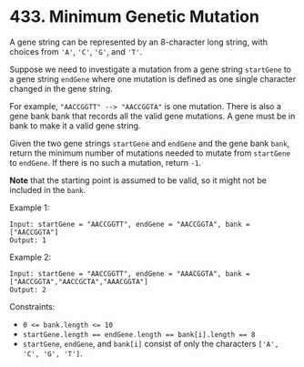 # 433. Minimum Genetic Mutation

A gene string can be represented by an 8-character long string, with choices from `'A'`, `'C'`, `'G'`, and `'T'`.

Suppose we need to investigate a mutation from a gene string `startGene` to a gene string `endGene` where one mutation is defined as one single character changed in the gene string.

For example, `"AACCGGTT" --> "AACCGGTA"` is one mutation.
There is also a gene bank bank that records all the valid gene mutations. A gene must be in bank to make it a valid gene string.

Given the two gene strings `startGene` and `endGene` and the gene bank `bank`, return the minimum number of mutations needed to mutate from `startGene` to `endGene`. If there is no such a mutation, return `-1`.

**Note** that the starting point is assumed to be valid, so it might not be included in the `bank`.

Example 1:

    Input: startGene = "AACCGGTT", endGene = "AACCGGTA", bank = ["AACCGGTA"]
    Output: 1

Example 2:

    Input: startGene = "AACCGGTT", endGene = "AAACGGTA", bank = ["AACCGGTA","AACCGCTA","AAACGGTA"]
    Output: 2

Constraints:

- `0 <= bank.length <= 10`
- `startGene.length == endGene.length == bank[i].length == 8`
- `startGene`, `endGene`, and `bank[i]` consist of only the characters `['A', 'C', 'G', 'T']`.

